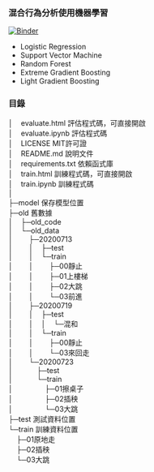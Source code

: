 ### 混合行為分析使用機器學習
[![Binder](https://mybinder.org/badge_logo.svg)](https://mybinder.org/v2/gh/min-lab/Action_Thinker/master)
* Logistic Regression
* Support Vector Machine
* Random Forest
* Extreme Gradient Boosting
* Light Gradient Boosting

### 目錄
│&nbsp;&nbsp;&nbsp;&nbsp;evaluate.html 評估程式碼，可直接開啟  
│&nbsp;&nbsp;&nbsp;&nbsp;evaluate.ipynb 評估程式碼  
│&nbsp;&nbsp;&nbsp;&nbsp;LICENSE MIT許可證  
│&nbsp;&nbsp;&nbsp;&nbsp;README.md 說明文件  
│&nbsp;&nbsp;&nbsp;&nbsp;requirements.txt 依賴函式庫  
│&nbsp;&nbsp;&nbsp;&nbsp;train.html 訓練程式碼，可直接開啟  
│&nbsp;&nbsp;&nbsp;&nbsp;train.ipynb 訓練程式碼  
│  
├─model 保存模型位置  
├─old 舊數據  
│&nbsp;&nbsp;&nbsp;&nbsp;├─old_code  
│&nbsp;&nbsp;&nbsp;&nbsp;└─old_data  
│&nbsp;&nbsp;&nbsp;&nbsp;&nbsp;&nbsp;&nbsp;&nbsp;├─20200713  
│&nbsp;&nbsp;&nbsp;&nbsp;&nbsp;&nbsp;&nbsp;&nbsp;│&nbsp;&nbsp;&nbsp;&nbsp;├─test  
│&nbsp;&nbsp;&nbsp;&nbsp;&nbsp;&nbsp;&nbsp;&nbsp;│&nbsp;&nbsp;&nbsp;&nbsp;└─train  
│&nbsp;&nbsp;&nbsp;&nbsp;&nbsp;&nbsp;&nbsp;&nbsp;│&nbsp;&nbsp;&nbsp;&nbsp;&nbsp;&nbsp;&nbsp;&nbsp;├─00靜止  
│&nbsp;&nbsp;&nbsp;&nbsp;&nbsp;&nbsp;&nbsp;&nbsp;│&nbsp;&nbsp;&nbsp;&nbsp;&nbsp;&nbsp;&nbsp;&nbsp;├─01上樓梯  
│&nbsp;&nbsp;&nbsp;&nbsp;&nbsp;&nbsp;&nbsp;&nbsp;│&nbsp;&nbsp;&nbsp;&nbsp;&nbsp;&nbsp;&nbsp;&nbsp;├─02大跳  
│&nbsp;&nbsp;&nbsp;&nbsp;&nbsp;&nbsp;&nbsp;&nbsp;│&nbsp;&nbsp;&nbsp;&nbsp;&nbsp;&nbsp;&nbsp;&nbsp;└─03前進  
│&nbsp;&nbsp;&nbsp;&nbsp;&nbsp;&nbsp;&nbsp;&nbsp;├─20200719  
│&nbsp;&nbsp;&nbsp;&nbsp;&nbsp;&nbsp;&nbsp;&nbsp;│&nbsp;&nbsp;&nbsp;&nbsp;├─test  
│&nbsp;&nbsp;&nbsp;&nbsp;&nbsp;&nbsp;&nbsp;&nbsp;│&nbsp;&nbsp;&nbsp;&nbsp;│&nbsp;&nbsp;&nbsp;&nbsp;└─混和  
│&nbsp;&nbsp;&nbsp;&nbsp;&nbsp;&nbsp;&nbsp;&nbsp;│&nbsp;&nbsp;&nbsp;&nbsp;└─train  
│&nbsp;&nbsp;&nbsp;&nbsp;&nbsp;&nbsp;&nbsp;&nbsp;│&nbsp;&nbsp;&nbsp;&nbsp;&nbsp;&nbsp;&nbsp;&nbsp;├─00靜止  
│&nbsp;&nbsp;&nbsp;&nbsp;&nbsp;&nbsp;&nbsp;&nbsp;│&nbsp;&nbsp;&nbsp;&nbsp;&nbsp;&nbsp;&nbsp;&nbsp;└─03來回走  
│&nbsp;&nbsp;&nbsp;&nbsp;&nbsp;&nbsp;&nbsp;&nbsp;└─20200723  
│&nbsp;&nbsp;&nbsp;&nbsp;&nbsp;&nbsp;&nbsp;&nbsp;&nbsp;&nbsp;&nbsp;&nbsp;├─test  
│&nbsp;&nbsp;&nbsp;&nbsp;&nbsp;&nbsp;&nbsp;&nbsp;&nbsp;&nbsp;&nbsp;&nbsp;└─train  
│&nbsp;&nbsp;&nbsp;&nbsp;&nbsp;&nbsp;&nbsp;&nbsp;&nbsp;&nbsp;&nbsp;&nbsp;&nbsp;&nbsp;&nbsp;&nbsp;├─01擦桌子  
│&nbsp;&nbsp;&nbsp;&nbsp;&nbsp;&nbsp;&nbsp;&nbsp;&nbsp;&nbsp;&nbsp;&nbsp;&nbsp;&nbsp;&nbsp;&nbsp;├─02插秧  
│&nbsp;&nbsp;&nbsp;&nbsp;&nbsp;&nbsp;&nbsp;&nbsp;&nbsp;&nbsp;&nbsp;&nbsp;&nbsp;&nbsp;&nbsp;&nbsp;└─03大跳  
├─test 測試資料位置  
└─train 訓練資料位置  
&nbsp;&nbsp;&nbsp;&nbsp;├─01原地走  
&nbsp;&nbsp;&nbsp;&nbsp;├─02插秧  
&nbsp;&nbsp;&nbsp;&nbsp;└─03大跳  
